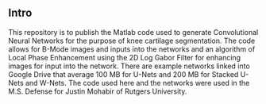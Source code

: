 ## Intro
This repository is to publish the Matlab code used to generate Convolutional Neural Networks for the purpose of knee cartilage segmentation. The code allows for B-Mode images and inputs into the networks and an algorithm of Local Phase Enhancement using the 2D Log Gabor Filter for enhancing images for input into the network. 
There are example networks linked into Google Drive that average 100 MB for U-Nets and 200 MB for Stacked U-Nets and W-Nets. 
The code used here and the networks were used in the M.S. Defense for Justin Mohabir of Rutgers University.
